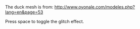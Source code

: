 The duck mesh is from: http://www.oyonale.com/modeles.php?lang=en&page=53

Press space to toggle the glitch effect.
